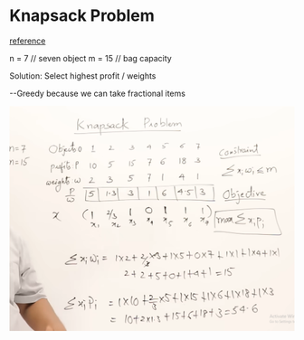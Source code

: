# Knapsack Problem

[reference](https://www.youtube.com/watch?v=oTTzNMHM05I&t=14s)

n = 7 // seven object
m = 15 // bag capacity

Solution: Select highest profit / weights

--Greedy because we can take fractional items

![alt text](images/knapsack.png)
